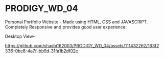 # PRODIGY_WD_04
Personal Portfolio Website - Made using HTML, CSS and JAVASCRIPT. Completely Responsive and provides good user experience.

Desktop View-

https://github.com/shashi162003/PRODIGY_WD_04/assets/111432262/163f2336-0be8-4a7f-bb9d-31fa1b2df02e

